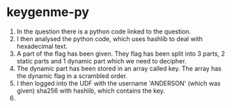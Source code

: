 # keygenme-py

1) In the question there is a python code linked to the question.
2) I then analysed the python code, which uses hashlib to deal with hexadecimal text.
3) A part of the flag has been given. They flag has been split into 3 parts, 2 static parts and 1 dynamic part which we need to decipher.
4) The dynamic part has been stored in an array called key. The array has the dynamic flag in a scrambled order.
5) I then logged into the UDF with the username 'ANDERSON' (which was given) sha256 with hashlib, which contains the key.
6) 
